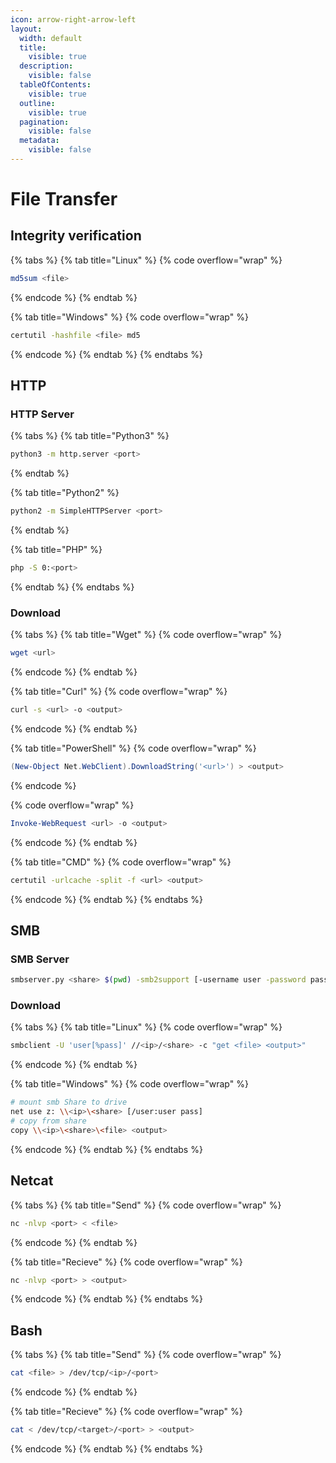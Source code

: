 ```yaml
---
icon: arrow-right-arrow-left
layout:
  width: default
  title:
    visible: true
  description:
    visible: false
  tableOfContents:
    visible: true
  outline:
    visible: true
  pagination:
    visible: false
  metadata:
    visible: false
---
```


# File Transfer

## Integrity verification

{% tabs %}
{% tab title="Linux" %}
{% code overflow="wrap" %}
```sh
md5sum <file>
```
{% endcode %}
{% endtab %}

{% tab title="Windows" %}
{% code overflow="wrap" %}
```sh
certutil -hashfile <file> md5
```
{% endcode %}
{% endtab %}
{% endtabs %}

## HTTP

### HTTP Server

{% tabs %}
{% tab title="Python3" %}
```sh
python3 -m http.server <port>
```
{% endtab %}

{% tab title="Python2" %}
```sh
python2 -m SimpleHTTPServer <port>
```
{% endtab %}

{% tab title="PHP" %}
```sh
php -S 0:<port>
```
{% endtab %}
{% endtabs %}

### Download

{% tabs %}
{% tab title="Wget" %}
{% code overflow="wrap" %}
```bash
wget <url>
```
{% endcode %}
{% endtab %}

{% tab title="Curl" %}
{% code overflow="wrap" %}
```bash
curl -s <url> -o <output>
```
{% endcode %}
{% endtab %}

{% tab title="PowerShell" %}
{% code overflow="wrap" %}
```powershell
(New-Object Net.WebClient).DownloadString('<url>') > <output>
```
{% endcode %}

{% code overflow="wrap" %}
```powershell
Invoke-WebRequest <url> -o <output>
```
{% endcode %}
{% endtab %}

{% tab title="CMD" %}
{% code overflow="wrap" %}
```sh
certutil -urlcache -split -f <url> <output>
```
{% endcode %}
{% endtab %}
{% endtabs %}

## SMB

### SMB Server

```sh
smbserver.py <share> $(pwd) -smb2support [-username user -password pass]
```

### Download

{% tabs %}
{% tab title="Linux" %}
{% code overflow="wrap" %}
```sh
smbclient -U 'user[%pass]' //<ip>/<share> -c "get <file> <output>"
```
{% endcode %}
{% endtab %}

{% tab title="Windows" %}
{% code overflow="wrap" %}
```sh
# mount smb Share to drive
net use z: \\<ip>\<share> [/user:user pass]
# copy from share
copy \\<ip>\<share>\<file> <output>
```
{% endcode %}
{% endtab %}
{% endtabs %}

## Netcat

{% tabs %}
{% tab title="Send" %}
{% code overflow="wrap" %}
```sh
nc -nlvp <port> < <file>
```
{% endcode %}
{% endtab %}

{% tab title="Recieve" %}
{% code overflow="wrap" %}
```sh
nc -nlvp <port> > <output>
```
{% endcode %}
{% endtab %}
{% endtabs %}

## Bash

{% tabs %}
{% tab title="Send" %}
{% code overflow="wrap" %}
```sh
cat <file> > /dev/tcp/<ip>/<port>
```
{% endcode %}
{% endtab %}

{% tab title="Recieve" %}
{% code overflow="wrap" %}
```sh
cat < /dev/tcp/<target>/<port> > <output>
```
{% endcode %}
{% endtab %}
{% endtabs %}
